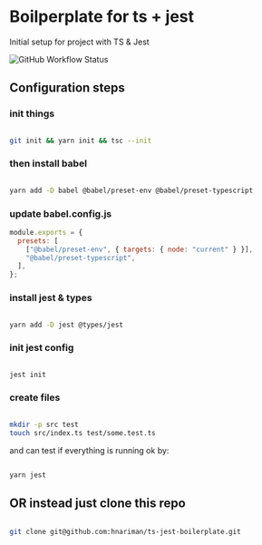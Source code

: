 # Boilperplate for ts + jest

Initial setup for project with TS & Jest

![GitHub Workflow Status](https://img.shields.io/github/actions/workflow/status/hnariman/ts-jest-boilerplate/test.yml?style=plastic)

## Configuration steps

### init things

```bash

git init && yarn init && tsc --init

```

### then install babel

```bash

yarn add -D babel @babel/preset-env @babel/preset-typescript

```

### update babel.config.js

```javascript
module.exports = {
  presets: [
    ["@babel/preset-env", { targets: { node: "current" } }],
    "@babel/preset-typescript",
  ],
};
```

### install jest & types

```bash

yarn add -D jest @types/jest

```

### init jest config

```bash

jest init

```

### create files

```bash

mkdir -p src test
touch src/index.ts test/some.test.ts

```

and can test if everything is running ok by:

```bash

yarn jest

```

## OR instead just clone this repo

```bash

git clone git@github.com:hnariman/ts-jest-boilerplate.git

```
